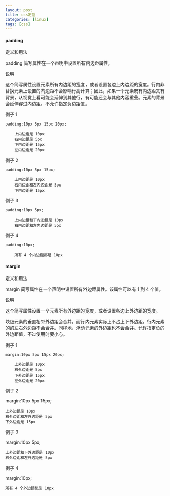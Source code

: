 ```yaml
---
layout: post 
title: css定位
categories: [linux]
tags: [css]
---
```


#### padding
 
定义和用法

padding 简写属性在一个声明中设置所有内边距属性。

说明

这个简写属性设置元素所有内边距的宽度，或者设置各边上内边距的宽度。行内非替换元素上设置的内边距不会影响行高计算；因此，如果一个元素既有内边距又有背景，从视觉上看可能会延伸到其他行，有可能还会与其他内容重叠。元素的背景会延伸穿过内边距。不允许指定负边距值。

例子 1

    padding:10px 5px 15px 20px;
    
        上内边距是 10px
        右内边距是 5px
        下内边距是 15px
        左内边距是 20px

例子 2

    padding:10px 5px 15px;
    
        上内边距是 10px
        右内边距和左内边距是 5px
        下内边距是 15px

例子 3

    padding:10px 5px;
    
        上内边距和下内边距是 10px
        右内边距和左内边距是 5px

例子 4

    padding:10px;
    
        所有 4 个内边距都是 10px

#### margin

定义和用法

margin 简写属性在一个声明中设置所有外边距属性。该属性可以有 1 到 4 个值。

说明

这个简写属性设置一个元素所有外边距的宽度，或者设置各边上外边距的宽度。

块级元素的垂直相邻外边距会合并，而行内元素实际上不占上下外边距。行内元素的的左右外边距不会合并。同样地，浮动元素的外边距也不会合并。允许指定负的外边距值，不过使用时要小心。

例子 1

    margin:10px 5px 15px 20px;
    
        上外边距是 10px
        右外边距是 5px
        下外边距是 15px
        左外边距是 20px

例子 2

margin:10px 5px 15px;

    上外边距是 10px
    右外边距和左外边距是 5px
    下外边距是 15px

例子 3

margin:10px 5px;

    上外边距和下外边距是 10px
    右外边距和左外边距是 5px

例子 4

margin:10px;

    所有 4 个外边距都是 10px
